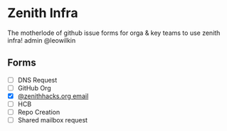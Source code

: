 # Zenith Infra
The motherlode of github issue forms for orga &amp; key teams to use zenith infra! admin @leowilkin

## Forms

- [ ] DNS Request
- [ ] GitHub Org
- [X] [@zenithhacks.org email](https://github.com/zenith-hacks/infra/issues/new?assignees=leowilkin&labels=email&projects=&template=google-workspace.yaml&title=%5BEMAIL%5D%3A+)
- [ ] HCB
- [ ] Repo Creation
- [ ] Shared mailbox request
